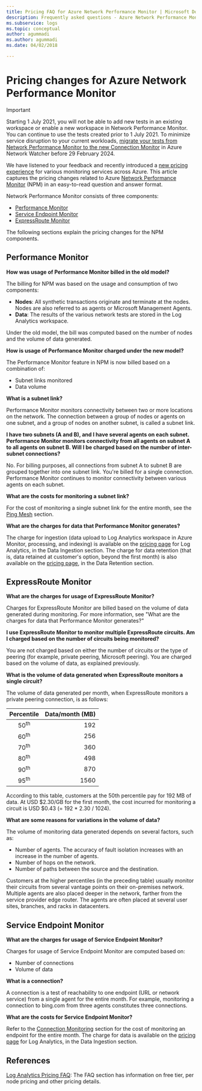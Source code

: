 ```yaml
---
title: Pricing FAQ for Azure Network Performance Monitor | Microsoft Docs
description: Frequently asked questions - Azure Network Performance Monitor
ms.subservice: logs
ms.topic: conceptual
author: agummadi
ms.author: agummadi
ms.date: 04/02/2018

---
```


# Pricing changes for Azure Network Performance Monitor

> [!IMPORTANT]
> Starting 1 July 2021, you will not be able to add new tests in an existing workspace or enable a new workspace in Network Performance Monitor. You can continue to use the tests created prior to 1 July 2021. To minimize service disruption to your current workloads, [migrate your tests from Network Performance Monitor to the new Connection Monitor](../../network-watcher/migrate-to-connection-monitor-from-network-performance-monitor.md) in Azure Network Watcher before 29 February 2024.

We have listened to your feedback and recently introduced a [new pricing experience](https://azure.microsoft.com/blog/introducing-a-new-way-to-purchase-azure-monitoring-services/) for various monitoring services across Azure. 
This article captures the pricing changes related to Azure [Network Performance Monitor](../../networking/network-monitoring-overview.md) (NPM) in an easy-to-read question and answer format.

Network Performance Monitor consists of three components:
* [Performance Monitor](../../networking/network-monitoring-overview.md#performance-monitor)
* [Service Endpoint Monitor](../../networking/network-monitoring-overview.md)
* [ExpressRoute Monitor](../../networking/network-monitoring-overview.md#expressroute-monitor)

The following sections explain the pricing changes for the NPM components.

## Performance Monitor

**How was usage of Performance Monitor billed in the old model?**

The billing for NPM was based on the usage and consumption of two components:
* **Nodes**: All synthetic transactions originate and terminate at the nodes. Nodes are also referred to as agents or Microsoft Management Agents.
* **Data**: The results of the various network tests are stored in the Log Analytics workspace.

Under the old model, the bill was computed based on the number of nodes and the volume of data generated. 

**How is usage of Performance Monitor charged under the new model?**

The Performance Monitor feature in NPM is now billed based on a combination of: 

* Subnet links monitored
* Data volume

**What is a subnet link?**

Performance Monitor monitors connectivity between two or more locations on the network. The connection between a group of nodes or agents on one subnet, and a group of nodes on another subnet, is called a subnet link.

**I have two subnets (A and B), and I have several agents on each subnet. Performance Monitor monitors connectivity from all agents on subnet A to all agents on subnet B. Will I be charged based on the number of inter-subnet connections?**

No. For billing purposes, all connections from subnet A to subnet B are grouped together into one subnet link. You're billed for a single connection. Performance Monitor continues to monitor connectivity between various agents on each subnet.

**What are the costs for monitoring a subnet link?**

For the cost of monitoring a single subnet link for the entire month, see the [Ping Mesh](https://azure.microsoft.com/pricing/details/network-watcher/) section.

**What are the charges for data that Performance Monitor generates?**

The charge for ingestion (data upload to Log Analytics workspace in Azure Monitor, processing, and indexing) is available on the [pricing page](https://azure.microsoft.com/pricing/details/log-analytics/) for Log Analytics, in the Data Ingestion section. The charge for data retention (that is, data retained at customer's option, beyond the first month) is also available on the [pricing page](https://azure.microsoft.com/pricing/details/log-analytics/), in the Data Retention section.


## ExpressRoute Monitor

**What are the charges for usage of ExpressRoute Monitor?**

Charges for ExpressRoute Monitor are billed based on the volume of data generated during monitoring. For more information, see "What are the charges for data that Performance Monitor generates?"

**I use ExpressRoute Monitor to monitor multiple ExpressRoute circuits. Am I charged based on the number of circuits being monitored?**

You are not charged based on either the number of circuits or the type of peering (for example, private peering, Microsoft peering). You are charged based on the volume of data, as explained previously.

**What is the volume of data generated when ExpressRoute monitors a single circuit?**

The volume of data generated per month, when ExpressRoute monitors a private peering connection, is as follows:

|Percentile      |Data/month (MB)|
| :---:          |           ---:|
|50<sup>th</sup> |            192|
|60<sup>th</sup> |            256|
|70<sup>th</sup> |            360|
|80<sup>th</sup> |            498|
|90<sup>th</sup> |            870|
|95<sup>th</sup> |           1560|


According to this table, customers at the 50th percentile pay for 192 MB of data. At USD $2.30/GB for the first month, the cost incurred for monitoring a circuit is USD $0.43 (= 192 * 2.30 / 1024).

**What are some reasons for variations in the volume of data?**

The volume of monitoring data generated depends on several factors, such as:
* Number of agents. The accuracy of fault isolation increases with an increase in the number of agents.
* Number of hops on the network.
* Number of paths between the source and the destination.

Customers at the higher percentiles (in the preceding table) usually monitor their circuits from several vantage points on their on-premises network. Multiple agents are also placed deeper in the network, farther from the service provider edge router. The agents are often placed at several user sites, branches, and racks in datacenters.

## Service Endpoint Monitor

**What are the charges for usage of Service Endpoint Monitor?**

Charges for usage of Service Endpoint Monitor are computed based on:
* Number of connections
* Volume of data

**What is a connection?**

A connection is a test of reachability to one endpoint (URL or network service) from a single agent for the entire month. For example, monitoring a connection to bing.com from three agents constitutes three connections.

**What are the costs for Service Endpoint Monitor?**

Refer to the [Connection Monitoring](https://azure.microsoft.com/pricing/details/network-watcher/) section for the cost of monitoring an endpoint for the entire month. The charge for data is available on the [pricing page](https://azure.microsoft.com/pricing/details/log-analytics/) for Log Analytics, in the Data Ingestion section.

## References

[Log Analytics Pricing FAQ](https://azure.microsoft.com/pricing/details/log-analytics/): The FAQ section has information on free tier, per node pricing and other pricing details.